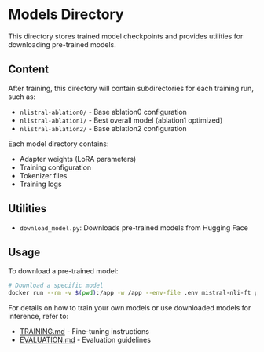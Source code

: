 # Models Directory

This directory stores trained model checkpoints and provides utilities for downloading pre-trained models.

## Content

After training, this directory will contain subdirectories for each training run, such as:
- `nlistral-ablation0/` - Base ablation0 configuration
- `nlistral-ablation1/` - Best overall model (ablation1 optimized)
- `nlistral-ablation2/` - Base ablation2 configuration

Each model directory contains:
- Adapter weights (LoRA parameters)
- Training configuration
- Tokenizer files
- Training logs

## Utilities

- `download_model.py`: Downloads pre-trained models from Hugging Face

## Usage

To download a pre-trained model:

```bash
# Download a specific model
docker run --rm -v $(pwd):/app -w /app --env-file .env mistral-nli-ft python3 models/download_model.py --model nlistral-ablation0
```

For details on how to train your own models or use downloaded models for inference, refer to:
- [TRAINING.md](../TRAINING.md) - Fine-tuning instructions
- [EVALUATION.md](../EVALUATION.md) - Evaluation guidelines 